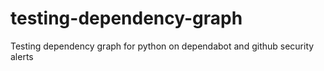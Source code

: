 # testing-dependency-graph
Testing dependency graph for python on dependabot and github security alerts
